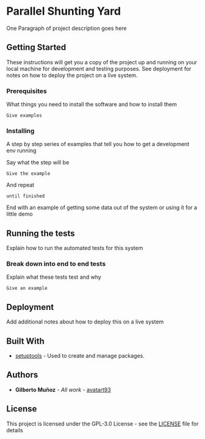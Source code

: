 # Parallel Shunting Yard

One Paragraph of project description goes here

## Getting Started

These instructions will get you a copy of the project up and running on your local machine for development and testing purposes. See deployment for notes on how to deploy the project on a live system.

### Prerequisites

What things you need to install the software and how to install them

```
Give examples
```

### Installing

A step by step series of examples that tell you how to get a development env running

Say what the step will be

```
Give the example
```

And repeat

```
until finished
```

End with an example of getting some data out of the system or using it for a little demo

## Running the tests

Explain how to run the automated tests for this system

### Break down into end to end tests

Explain what these tests test and why

```
Give an example
```

## Deployment

Add additional notes about how to deploy this on a live system

## Built With

* [setuptools](https://pypi.org/project/setuptools/) - Used to create and manage packages.

## Authors

* **Gilberto Muñoz** - *All work* - [avatart93](https://github.com/avatart93/)

## License

This project is licensed under the GPL-3.0 License - see the [LICENSE](LICENSE) file for details

